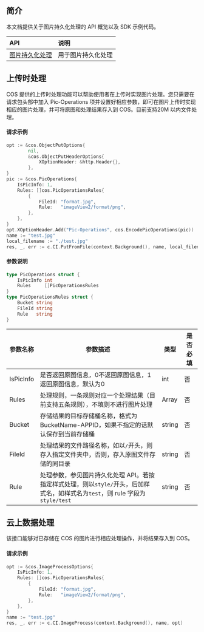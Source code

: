 
## 简介

本文档提供关于图片持久化处理的 API 概览以及 SDK 示例代码。

| API                                                          | 说明                                 |
| :----------------------------------------------------------- | :----------------------------------- |
| [图片持久化处理](https://cloud.tencent.com/document/product/436/54050) | 用于图片持久化处理 |


## 上传时处理

COS 提供的上传时处理功能可以帮助使用者在上传时实现图片处理。您只需要在请求包头部中加入 Pic-Operations 项并设置好相应参数，即可在图片上传时实现相应的图片处理，并可将原图和处理结果存入到 COS。目前支持20M 以内文件处理。

#### 请求示例

```go
opt := &cos.ObjectPutOptions{
		nil,
		&cos.ObjectPutHeaderOptions{
			XOptionHeader: &http.Header{},
		},
}
pic := &cos.PicOperations{
	IsPicInfo: 1,
	Rules: []cos.PicOperationsRules{
		{
			FileId: "format.jpg",
			Rule:   "imageView2/format/png",
		},
	},
}
opt.XOptionHeader.Add("Pic-Operations", cos.EncodePicOperations(pic))
name := "test.jpg"
local_filename := "./test.jpg"
res, _, err := c.CI.PutFromFile(context.Background(), name, local_filename, opt)
```

#### 参数说明

```go
type PicOperations struct {
    IsPicInfo int                  
    Rules     []PicOperationsRules
}
type PicOperationsRules struct {
    Bucket string
    FileId string
    Rule   string
}
```
| 参数名称  | 参数描述                                                     | 类型   | 是否必填 |
| --------- | ------------------------------------------------------------ | ------ | ---- |
| IsPicInfo | 是否返回原图信息，0不返回原图信息，1返回原图信息，默认为0    | int    | 否   |
| Rules     | 处理规则，一条规则对应一个处理结果（目前支持五条规则），不填则不进行图片处理 | Array  | 否   |
| Bucket    | 存储结果的目标存储桶名称，格式为 BucketName-APPID，如果不指定的话默认保存到当前存储桶 | string | 否   |
| FileId    | 处理结果的文件路径名称，如以`/`开头，则存入指定文件夹中，否则，存入原图文件存储的同目录 | string | 否   |
| Rule      | 处理参数，参见图片持久化处理 API。若按指定样式处理，则以`style/`开头，后加样式名，如样式名为`test`，则 rule 字段为`style/test` | string | 否   |

## 云上数据处理

该接口能够对已存储在 COS 的图片进行相应处理操作，并将结果存入到 COS。

#### 请求示例
```go
opt := &cos.ImageProcessOptions{
	IsPicInfo: 1,
	Rules: []cos.PicOperationsRules{
		{
			FileId: "format.jpg",
			Rule:   "imageView2/format/png",
		},
	},
}
name := "test.jpg"
res, _, err := c.CI.ImageProcess(context.Background(), name, opt)
```



